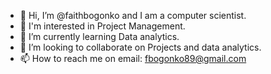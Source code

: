 - 👋 Hi, I’m @faithbogonko and I am a computer scientist.
- 👀 I'm interested in Project Management.
- 🌱 I’m currently learning Data analytics.
- 💞️ I’m looking to collaborate on Projects and data analytics.
- 📫 How to reach me on email: fbogonko89@gmail.com

<!---
faithbogonko/faithbogonko is a ✨ special ✨ repository because its `README.md` (this file) appears on your GitHub profile.
You can click the Preview link to take a look at your changes.
--->
